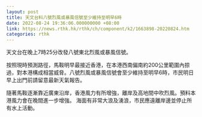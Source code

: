 ```yaml
---
layout: post
title: 天文台料八號烈風或暴風信號至少維持至明早6時
date: 2022-08-24 19:36:06.000000000 +08:00
link: https://news.rthk.hk/rthk/ch/component/k2/1663898-20220824.htm
categories: rthk
---
```


天文台在晚上7時25分改發八號東北烈風或暴風信號。

按照現時預測路徑，馬鞍明早最接近香港，在本港西南偏南約200公里範圍內掠過，對本港構成相當威脅。八號烈風或暴風信號會至少維持至明早6時，市民明日早上出門前請留意最新天氣報告。

隨著馬鞍逐漸靠近廣東沿岸，香港風力有所增強，離岸及高地間中吹烈風。預料本港風力會在晚間進一步增強。
海面有非常大浪及湧浪，市民應遠離岸邊並停止所有水上活動。
